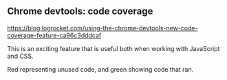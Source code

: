 ## Chrome devtools: code coverage

https://blog.logrocket.com/using-the-chrome-devtools-new-code-coverage-feature-ca96c3dddcaf

This is an exciting feature that is useful both when working with JavaScript and CSS.

Red representing unused code, and green showing code that ran.
